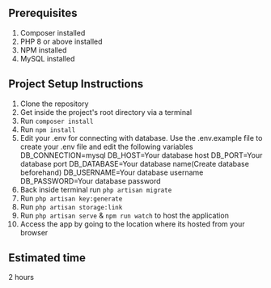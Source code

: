 ## Prerequisites
1. Composer installed
2. PHP 8 or above installed
3. NPM installed
4. MySQL installed

## Project Setup Instructions

1. Clone the repository
2. Get inside the project's root directory via a terminal
3. Run `composer install`
4. Run `npm install`
5. Edit your .env for connecting with database. Use the .env.example file to create your .env file and edit the following variables
		DB_CONNECTION=mysql
		DB_HOST=Your database host
		DB_PORT=Your database port
		DB_DATABASE=Your database name(Create database beforehand)
		DB_USERNAME=Your database username
		DB_PASSWORD=Your database password
6. Back inside terminal run `php artisan migrate`
7. Run `php artisan key:generate`
8. Run `php artisan storage:link`
9. Run `php artisan serve` & `npm run watch` to host the application
10. Access the app by going to the location where its hosted from your browser

## Estimated time

2 hours


